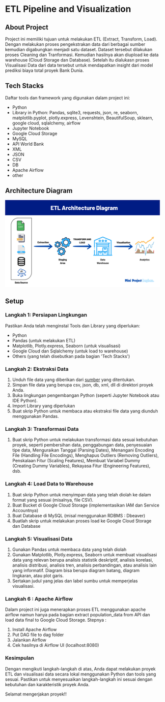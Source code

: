 # ETL Pipeline and Visualization

## About Project
Project ini memiliki tujuan untuk melakukan ETL (Extract, Transform, Load). Dengan melakukan proses pengekstrakan data dari berbagai sumber kemudian digabungkan menjadi satu dataset. Dataset tersebut dilakukan proses Cleaning dan Tranformasi. Kemudian hasilnya akan diupload ke data warehouse (Cloud Storage dan Database). Setelah itu dialukasn proses Visualisasi Data dari data tersebut untuk mendapatkan insight dari model prediksi biaya total proyek Bank Dunia.

## Tech Stacks
Daftar tools dan framework yang digunakan dalam project ini:
- Python
- Library in Python: Pandas, sqlite3, requests, json, re, seaborn, matplotlib.pyplot, plotly.express, Levenshtein, BeautifulSoup, sklearn, google cloud, sqlalchemy, airflow
- Jupyter Notebook
- Google Cloud Storage
- MySQL
- API World Bank
- XML
- JSON 
- CSV
- DB
- Apache Airflow
- other

## Architecture Diagram
 ![ETL Diagram](https://github.com/rayhanrere008/rayhan-qalby-r-DE-Mini-Project/blob/main/image/ETL_Architecture_Diagram.png?raw=true)

## Setup 
### Langkah 1: Persiapan Lingkungan
Pastikan Anda telah menginstal Tools dan Library yang diperlukan:
- Python
- Pandas (untuk melakukan ETL)
- Matplotlib, Plotly.express, Seaborn (untuk visualisasi)
- Google Cloud dan Sqlalchemy (untuk load to warehouse)
- Others (yang telah disebutkan pada bagian 'Tech Stacks')

### Langkah 2: Ekstraksi Data
1. Unduh file data yang diberikan dari [sumber](https://github.com/yudhaislamisulistya/mini-project-de-alta) yang ditentukan.
2. Simpan file data yang berupa csv, json, db, xml, dll di direktori proyek Anda.
3. Buka lingkungan pengembangan Python (seperti Jupyter Notebook atau IDE Python).
4. Import Library yang diperlukan
5. Buat skrip Python untuk membaca atau ekstraksi file data yang diunduh menggunakan Pandas.

### Langkah 3: Transformasi Data
1. Buat skrip Python untuk melakukan transformasi data sesuai kebutuhan proyek, seperti pembersihan data, penggabungan data, penyesuaian tipe data, Menguraikan Tanggal (Parsing Dates), Menangani Encoding File (Handling File Encodings), Menghapus Outliers (Removing Outliers), Penskalaan Fitur (Scaling Features), Membuat Variabel Dummy (Creating Dummy Variables), Rekayasa Fitur (Engineering Features), dsb.

### Langkah 4: Load Data to Warehouse
1. Buat skrip Python untuk menyimpan data yang telah diolah ke dalam format yang sesuai (misalnya, file CSV).
2. Buat Bucket di Google Cloud Storage (implementasikan IAM dan Service Accountnya)
3. Buat Database di MySQL (misal menggunakan RDBMS : Dbeaver)
4. Buatlah skrip untuk melakukan proses load ke Google Cloud Storage dan Database

### Langkah 5: Visualisasi Data
1. Gunakan Pandas untuk membaca data yang telah diolah
2. Gunakan Matplotlib, Plotly.express, Seaborn  untuk membuat visualisasi data yang relevan berupa analisis statistik deskriptif, analisis korelasi, analisis distribusi, analisis tren, analisis perbandingan, atau analisis lain yang informatif. Diagram bisa berupa diagram batang, diagram lingkaran, atau plot garis.
3. Sertakan judul yang jelas dan label sumbu untuk memperjelas visualisasi.

### Langkah 6 : Apache Airflow
Dalam project ini juga menerapkan proses ETL menggunakan apache airflow namun hanya pada bagian extract population_data from API dan load data final to Google Cloud Storage. Stepnya :
1. Install Apache Airflow
2. Put DAG file to dag folder
3. Jalankan Airflow
4. Cek hasilnya di Airflow UI (localhost:8080)

### Kesimpulan
Dengan mengikuti langkah-langkah di atas, Anda dapat melakukan proyek ETL dan visualisasi data secara lokal menggunakan Python dan tools yang sesuai. Pastikan untuk menyesuaikan langkah-langkah ini sesuai dengan kebutuhan dan karakteristik proyek Anda.

Selamat mengerjakan proyek!!